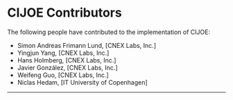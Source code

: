 CIJOE Contributors
==================

The following people have contributed to the implementation of CIJOE:

* Simon Andreas Frimann Lund, [CNEX Labs, Inc.]
* Yingjun Yang, [CNEX Labs, Inc.]
* Hans Holmberg, [CNEX Labs, Inc.]
* Javier González, [CNEX Labs, Inc.]
* Weifeng Guo, [CNEX Labs, Inc.]
* Niclas Hedam, [IT University of Copenhagen]

---

[CNEX Labs Inc.]: https://www.cnexlabs.com/
